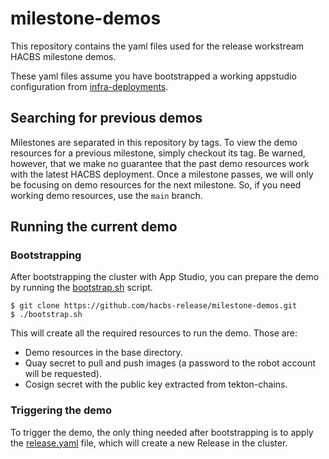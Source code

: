 # milestone-demos

This repository contains the yaml files used for the release workstream HACBS milestone demos.

These yaml files assume you have bootstrapped a working appstudio configuration from [infra-deployments](https://github.com/redhat-appstudio/infra-deployments).

## Searching for previous demos

Milestones are separated in this repository by tags.
To view the demo resources for a previous milestone, simply checkout its tag.
Be warned, however, that we make no guarantee that the past demo resources work with the latest HACBS deployment.
Once a milestone passes, we will only be focusing on demo resources for the next milestone.
So, if you need working demo resources, use the `main` branch.

## Running the current demo
### Bootstrapping

After bootstrapping the cluster with App Studio, you can prepare the demo by running the [bootstrap.sh](./bootstrap.sh) script.
```
$ git clone https://github.com/hacbs-release/milestone-demos.git
$ ./bootstrap.sh
```
This will create all the required resources to run the demo. Those are:
* Demo resources in the base directory.
* Quay secret to pull and push images (a password to the robot account will be requested).
* Cosign secret with the public key extracted from tekton-chains.

### Triggering the demo

To trigger the demo, the only thing needed after bootstrapping is to apply the [release.yaml](./release.yaml) file, which will create a new Release in the cluster.
